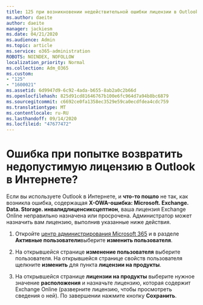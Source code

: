 ```yaml
---
title: 125 при возникновении недействительной ошибки лицензии в Outlook в Интернете?
ms.author: daeite
author: daeite
manager: jackiesm
ms.date: 04/21/2020
ms.audience: Admin
ms.topic: article
ms.service: o365-administration
ROBOTS: NOINDEX, NOFOLLOW
localization_priority: Normal
ms.collection: Adm_O365
ms.custom:
- "125"
- "1600021"
ms.assetid: 6d9947d9-6c92-4ada-b655-8ab2a0c2b66d
ms.openlocfilehash: 825d91cd81646767b100e6fc964d7a94b8bc6879
ms.sourcegitcommit: c6692ce0fa1358ec3529e59ca0ecdfdea4cdc759
ms.translationtype: MT
ms.contentlocale: ru-RU
ms.lasthandoff: 09/14/2020
ms.locfileid: "47677472"
---
```

# <a name="getting-an-invalid-license-error-in-outlook-on-the-web"></a>Ошибка при попытке возвратить недопустимую лицензию в Outlook в Интернете?

Если вы используете Outlook в Интернете, и **что-то пошло** не так, как возникла ошибка, содержащая **X-OWA-ошибка: Microsoft. Exchange. Data. Storage. инвалидлиценсиксцептион**, ваша лицензия Exchange Online неправильно назначена или просрочена. Администратор может назначить вам лицензию, выполнив указанные ниже действия.
  
1. Откройте [центр администрирования Microsoft 365](https://portal.office.com/adminportal/home#/homepage) и в разделе **Активные пользователи**выберите **изменить пользователя**.

2. На открывшейся странице **изменение пользователя** выберите пользователя. На открывшейся странице свойств пользователя щелкните **изменить** для пункта **лицензии на продукты**.

3. На открывшейся странице **лицензии на продукты** выберите нужное значение **расположения** и назначьте лицензию, которая содержит Exchange Online (разверните лицензию, чтобы просмотреть сведения о ней). По завершении нажмите кнопку **Сохранить**.
